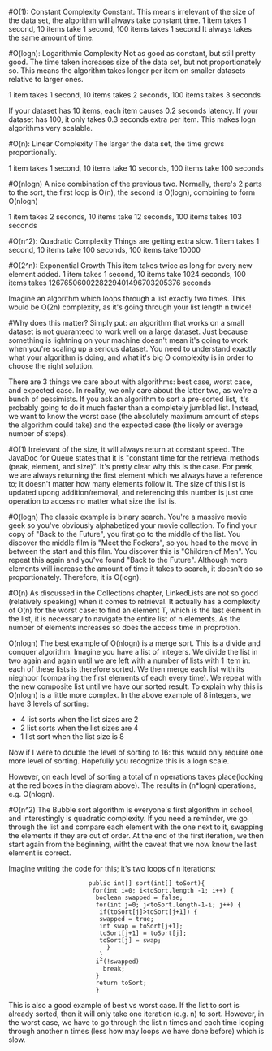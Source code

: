 #O(1): Constant Complexity
Constant. This means irrelevant of the size of the data set, the algorithm will always take constant time.
1 item takes 1 second, 10 items take 1 second, 100 items takes 1 second
It always takes the same amount of time.

#O(logn): Logarithmic Complexity
Not as good as constant, but still pretty good. The time taken increases size of the data set, but not proportionately so.
This means the algorithm takes longer per item on smaller datasets relative to larger ones.

1 item takes 1 second, 10 items takes 2 seconds, 100 items takes 3 seconds

If your dataset has 10 items, each item causes 0.2 seconds latency. If your dataset has 100, it only takes 0.3 seconds extra
per item. This makes logn algorithms very scalable.

#O(n): Linear Complexity
The larger the data set, the time grows proportionally. 

1 item takes 1 second, 10 items take 10 seconds, 100 items take 100 seconds

#O(nlogn)
A nice combination of the previous two. Normally, there's 2 parts to the sort, the first loop is O(n), the second is
O(logn), combining to form O(nlogn)

1 item takes 2 seconds, 10 items take 12 seconds, 100 items takes 103 seconds

#O(n^2): Quadratic Complexity
Things are getting extra slow. 
1 item takes 1 second, 10 items take 100 seconds, 100 items take 10000

#O(2^n): Exponential Growth
This item takes twice as long for every new element added. 
1 item takes 1 second, 10 items take 1024 seconds, 100 items takes
1267650600228229401496703205376 seconds

Imagine an algorithm which loops through a list exactly two times. This would be O(2n) complexity, as it's going through 
your list length n twice!

#Why does this matter?
Simply put: an algorithm that works on a small dataset is not guaranteed to work well on a large dataset. Just because
something is lightning on your machine doesn't mean it's going to work when you're scaling up a serious dataset. You need
to understand exactly what your algorithm is doing, and what it's big O complexity is in order to choose the right solution.

There are 3 things we care about with algorithms: best case, worst case, and expected case. In reality, we only care about
the latter two, as we're a bunch of pessimists. If you ask an algorithm to sort a pre-sorted list, it's probably going to
do it much faster than a completely jumbled list. Instead, we want to know the worst case (the absolutely maximum amount
of steps the algorithm could take) and the expected case (the likely or average number of steps). 

#O(1)
Irrelevant of the size, it will always return at constant speed. The JavaDoc for Queue states that it is "constant
time for the retrieval methods (peak, element, and size)". It's pretty clear why this is the case. For peek, we are always
returning the first element which we always have a reference to; it doesn't matter how many elements follow it. The size of
this list is updated upong addition/removal, and referencing this number is just one operation to access no matter what size
the list is.

#O(logn)
The classic example is binary search. You're a massive movie geek so you've obviously alphabetized your movie collection. 
To find your copy of "Back to the Future", you first go to the middle of the list. You discover the middle film is 
"Meet the Fockers", so you head to the move in between the start and this film. You discover this is "Children of Men".
You repeat this again and you've found "Back to the Future". 
Although more elements will increase the amount of time it takes to search, it doesn't do so proportionately. Therefore,
it is O(logn).

#O(n)
As discussed in the Collections chapter, LinkedLists are not so good (relatively speaking) when it comes to retrieval.
It actually has a complexity of O(n) for the worst case: to find an element T, which is the last element in the list,
it is necessary to navigate the entire list of n elements. As the number of elements increases so does the access time
in proprotion.

O(nlogn) 
The best example of O(nlogn) is a merge sort. This is a divide and conquer algorithm. Imagine you have a list of integers.
We divide the list in two again and again until we are left with a number of lists with 1 item in: each of these lists 
is therefore sorted. We then merge each list with its nieghbor (comparing the first elements of each every time). We 
repeat with the new composite list until we have our sorted result. 
To explain why this is O(nlogn) is a little more complex. In the above example of 8 integers, we have 3 levels of 
sorting:

- 4 list sorts when the list sizes are 2
- 2 list sorts when the list sizes are 4
- 1 list sort when the list size is 8

Now if I were to double the level of sorting to 16: this would only require one more level of sorting. Hopefully you
recognize this is a logn scale.

However, on each level of sorting a total of n operations takes place(looking at the red boxes in the diagram above).
The results in (n*logn) operations, e.g. O(nlogn).

#O(n^2)
The Bubble sort algorithm is everyone's first algorithm in school, and interestingly is quadratic complexity. If you need
a reminder, we go through the list and compare each element with the one next to it, swapping the elements if they are
out of order. At the end of the first iteration, we then start again from the beginning, witht the caveat that we now 
know the last element is correct.

Imagine writing the code for this; it's two loops of n iterations:

                          public int[] sort(int[] toSort){
                           for(int i=0; i<toSort.length -1; i++) {
                            boolean swapped = false;
                            for(int j=0; j<toSort.length-1-i; j++) {
                             if(toSort[j]>toSort[j+1]) {
                             swapped = true;
                             int swap = toSort[j+1];
                             toSort[j+1] = toSort[j];
                             toSort[j] = swap;
                               }
                             }
                            if(!swapped)
                              break;
                            }
                            return toSort;
                            }
  
This is also a good example of best vs worst case. If the list to sort is already sorted, then it will only take one
iteration (e.g. n) to sort. However, in the worst case, we have to go through the list n times and each time looping
through another n times (less how may loops we have done before) which is slow.


























